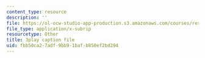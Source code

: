 ```yaml
---
content_type: resource
description: ''
file: https://ol-ocw-studio-app-production.s3.amazonaws.com/courses/res-6-012-introduction-to-probability-spring-2018/fbb50ca27adf9bb91bafb850ef2bd294_aS1o7uTaLF0.srt
file_type: application/x-subrip
resourcetype: Other
title: 3play caption file
uid: fbb50ca2-7adf-9bb9-1baf-b850ef2bd294
---
```

